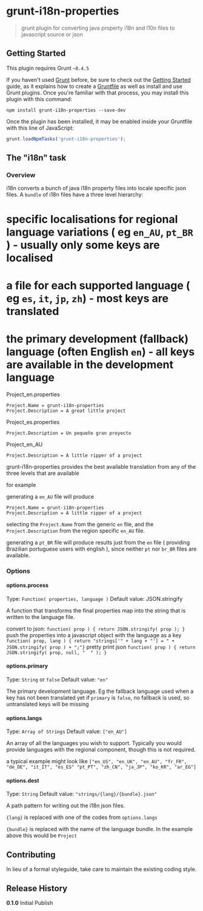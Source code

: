# grunt-i18n-properties

> grunt plugin for converting java property i18n and l10n files to javascript source or json

## Getting Started
This plugin requires Grunt `~0.4.5`

If you haven't used [Grunt](http://gruntjs.com/) before, be sure to check out the [Getting Started](http://gruntjs.com/getting-started) guide, as it explains how to create a [Gruntfile](http://gruntjs.com/sample-gruntfile) as well as install and use Grunt plugins. Once you're familiar with that process, you may install this plugin with this command:

```shell
npm install grunt-i18n-properties --save-dev
```

Once the plugin has been installed, it may be enabled inside your Gruntfile with this line of JavaScript:

```js
grunt.loadNpmTasks('grunt-i18n-properties');
```

## The "i18n" task

### Overview

i18n converts a bunch of java i18n property files into locale specific json files. A `bundle` of i18n files have a three level hierarchy:

# specific localisations for regional language variations ( eg `en_AU`, `pt_BR` ) - usually only some keys are localised
# a file for each supported language ( eg `es`, `it`, `jp`, `zh`) - most keys are translated
# the primary development (fallback) language (often English `en`) - all keys are available in the development language

Project_en.properties

	Project.Name = grunt-i18n-properties
	Project.Description = A great little project

Project_es.properties

	Project.Description = Un pequeño gran proyecto

Project_en_AU

	Project.Description = A little ripper of a project

grunt-i18n-properties provides the best available translation from any of the three levels that are available

for example

generating a `en_AU` file will produce

	Project.Name = grunt-i18n-properties
	Project.Description = A little ripper of a project

selecting the `Project.Name` from the generic `en` file, and the `Project.Description` from the region specific `en_AU` file.

generating a `pt_BR` file will produce results just from the `en` file ( providing Brazilian portuguese users with english ), since neither `pt` nor `br_BR` files are available.


### Options

#### options.process
Type: `Function( properties, language )`
Default value: JSON.stringify

A function that transforms the final properties map into the string that is written to the language file. 

convert to json: `function( prop ) { return JSON.stringify( prop ); }`
push the properties into a javascript object with the language as a key `function( prop, lang ) { return "strings['" + lang + "'] = " + JSON.stringify( prop ) + ";"}`
pretty print json `function( prop ) { return JSON.stringify( prop, null, "  " ); }`

#### options.primary
Type: `String` or `false`
Default value: `"en"`

The primary development language. Eg the fallback language used when a key has not been translated yet
if `primary` is `false`, no fallback is used, so untranslated keys will be missing

#### options.langs
Type: `Array of Strings`
Default value: `["en_AU"]`

An array of all the languages you wish to support. Typically you would provide languages with the regional component, though this is not required.

a typical example might look like `["en_US", "en_UK", "en_AU", "fr_FR", "de_DE", "it_IT", "es_ES" "pt_PT", "zh_CN", "ja_JP", "ko_KR", "ar_EG"]`

#### options.dest
Type: `String`
Default value: `"strings/{lang}/{bundle}.json"`

A path pattern for writing out the i18n json files.

`{lang}` is replaced with one of the codes from `options.langs`

`{bundle}` is replaced with the name of the language bundle. In the example above this would be `Project`

## Contributing
In lieu of a formal styleguide, take care to maintain the existing coding style.

## Release History

**0.1.0** Initial Publish
